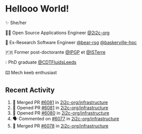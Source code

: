 # Hellooo World!

✨ She/her

👩‍💻 Open Source Applications Engineer [@2i2c-org](https://2i2c.org/)

🐻 Ex-Research Software Engineer [@bear-rsg](https://github.com/bear-rsg) [@baskerville-hpc](https://github.com/baskerville-hpc) 

🇫🇷 Former post-doctorante [@IPGP](https://github.com/IPGP) et [@ISTerre](https://www.isterre.fr/) 

💧 PhD graduate [@CDTFluidsLeeds](https://fluid-dynamics.leeds.ac.uk/) 

⌨️ Mech keeb enthusiast 

## Recent Activity 

<!--START_SECTION:activity-->
1. 🎉 Merged PR [#6081](https://github.com/2i2c-org/infrastructure/pull/6081) in [2i2c-org/infrastructure](https://github.com/2i2c-org/infrastructure)
2. 💪 Opened PR [#6081](https://github.com/2i2c-org/infrastructure/pull/6081) in [2i2c-org/infrastructure](https://github.com/2i2c-org/infrastructure)
3. 💪 Opened PR [#6080](https://github.com/2i2c-org/infrastructure/pull/6080) in [2i2c-org/infrastructure](https://github.com/2i2c-org/infrastructure)
4. 🗣 Commented on [#6077](https://github.com/2i2c-org/infrastructure/pull/6077#issuecomment-2894022885) in [2i2c-org/infrastructure](https://github.com/2i2c-org/infrastructure)
5. 🎉 Merged PR [#6078](https://github.com/2i2c-org/infrastructure/pull/6078) in [2i2c-org/infrastructure](https://github.com/2i2c-org/infrastructure)
<!--END_SECTION:activity-->
